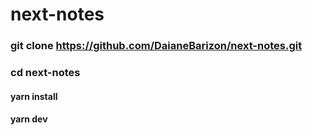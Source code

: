 # next-notes

### git clone https://github.com/DaianeBarizon/next-notes.git

### cd next-notes
#### yarn install

#### yarn dev